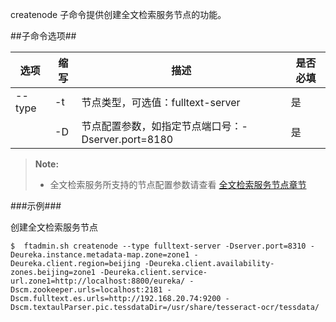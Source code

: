 createnode 子命令提供创建全文检索服务节点的功能。

##子命令选项##

|选项       |缩写 |描述                                                   |是否必填|
|-----------|-----|---------------------------------------------------- |--------|
|--type     |-t   |节点类型，可选值：fulltext-server                        |是      |
|           |-D   |节点配置参数，如指定节点端口号：-Dserver.port=8180       |是|



>  **Note:**
>
>  * 全文检索服务所支持的节点配置参数请查看 [全文检索服务节点章节][fulltext_config]

###示例###

创建全文检索服务节点

   ```lang-javascript
   $  ftadmin.sh createnode --type fulltext-server -Dserver.port=8310 -Deureka.instance.metadata-map.zone=zone1 -Deureka.client.region=beijing -Deureka.client.availability-zones.beijing=zone1 -Deureka.client.service-url.zone1=http://localhost:8800/eureka/ -Dscm.zookeeper.urls=localhost:2181 -Dscm.fulltext.es.urls=http://192.168.20.74:9200 -Dscm.textaulParser.pic.tessdataDir=/usr/share/tesseract-ocr/tessdata/
   ```

[fulltext_config]:Maintainance/Node_Config/fulltext.md